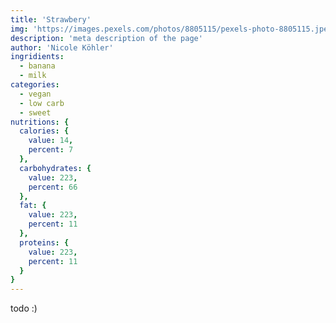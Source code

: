 ```yaml
---
title: 'Strawbery'
img: 'https://images.pexels.com/photos/8805115/pexels-photo-8805115.jpeg?auto=compress&cs=tinysrgb&w=1260&h=750&dpr=1'
description: 'meta description of the page'
author: 'Nicole Köhler'
ingridients:
  - banana
  - milk
categories:
  - vegan
  - low carb
  - sweet
nutritions: {
  calories: {
    value: 14,
    percent: 7
  },
  carbohydrates: {
    value: 223,
    percent: 66
  },
  fat: {
    value: 223,
    percent: 11
  },
  proteins: {
    value: 223,
    percent: 11
  }
}
---
```



todo :)

